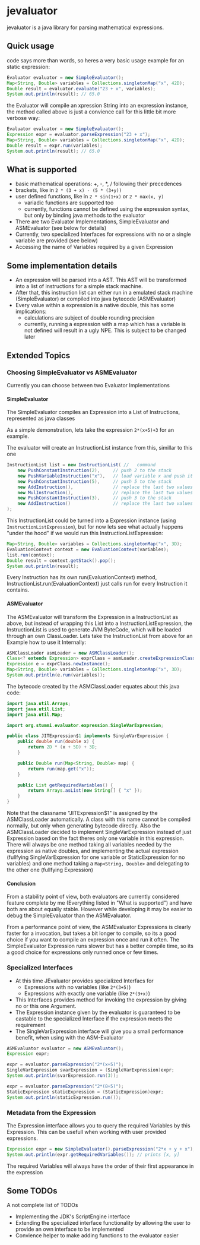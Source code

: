 # jevaluator

jevaluator is a java library for parsing mathematical expressions.

## Quick usage

code says more than words, so heres a very basic usage example for an static expression:

```java
Evaluator evaluator = new SimpleEvaluator();
Map<String, Double> variables = Collections.singletonMap("x", 42D);
Double result = evaluator.evaluate("23 + x", variables);
System.out.println(result); // 65.0
```

the Evaluator will compile an xpression String into an expression instance, the method called above is just a
convience call for this little bit more verbose way:

```java
Evaluator evaluator = new SimpleEvaluator();
Expression expr = evaluator.parseExpression("23 + x");
Map<String, Double> variables = Collections.singletonMap("x", 42D);
Double result = expr.run(variables);
System.out.println(result); // 65.0
```

## What is supported

* basic mathematical operations: +, -, \*, / following their precedences
* brackets, like in ```2 * (3 + x) - (5 * (3+y))```
* user defined functions, like in ```2 * sin(1+x)``` or ```2 * max(x, y)```
  * variadic functions are supported too
  * currently, functions cannot be defined using the expression syntax, but only by binding java methods to the evaluator
* There are two Evaluator Implementations, SimpleEvaluator and ASMEvaluator (see below for details)
* Currently, two specialized Interfaces for expressions with no or a single variable are provided (see below)
* Accessing the name of Variables required by a given Expression

## Some implementation details

* An expression will be parsed into a AST. This AST will be transformed into a list of instructions for a simple stack machine.
* After that, this instruction list can either run in a emulated stack machine (SimpleEvaluator) or compiled into java bytecode (ASMEvaluator)
* Every value within a expression is a native double, this has some implications:
  * calculations are subject of double rounding precision
  * currently, running a expression with a map which has a variable is not defined will result in a ugly NPE. This is subject to be changed later

## Extended Topics

### Choosing SimpleEvaluator vs ASMEvaluator

Currently you can choose between two Evaluator Implementations

#### SimpleEvaluator

The SimpleEvaluator compiles an Expression into a List of Instructions, represented as java classes

As a simple demonstration, lets take the expression ```2*(x+5)+3``` for an example.

The evaluator will create an InstructionList instance from this, simillar to this one

```java
InstructionList list = new InstructionList( //   command
    new PushConstantInstruction(2),     // push 2 to the stack
    new PushVariableInstruction("x"),   // load variable x and push it to the stack
    new PushConstantInstruction(5),     // push 5 to the stack
    new AddInstruction(),               // replace the last two values on the stack with their sum
    new MulInstruction(),               // replace the last two values on the stack with their product
    new PushConstantInstruction(3),     // push 3 to the stack
    new AddInstruction()                // replace the last two values on the stack with their sum
);
```

This InstructionList could be turned into a Expression instance (using ```InstructionListExpression```), but for now lets see what actually happens "under the hood" if we would run this InstructionListExpression:

```java
Map<String, Double> variables = Collections.singletonMap("x", 3D);
EvaluationContext context = new EvaluationContext(variables);
list.run(context);
Double result = context.getStack().pop();
System.out.println(result);
```

Every Instruction has its own run(EvaluationContext) method, InstructionList.run(EvaluationContext) just calls run for every Instruction it contains.

#### ASMEvaluator

The ASMEvaluator will transform the Expression in a InstructionList as above, but instead of wrapping this List into a InstructionListExpression, the InstructionList is used to generate JVM ByteCode, which will be loaded through an own ClassLoader. Lets take the InstructionList from above for an Example how to use it Internally:

```java
ASMClassLoader asmLoader = new ASMClassLoader();
Class<? extends Expression> exprClass = asmLoader.createExpressionClass(list);
Expression e = exprClass.newInstance();
Map<String, Double> variables = Collections.singletonMap("x", 3D);
System.out.println(e.run(variables));
```

The bytecode created by the ASMClassLoader equates about this java code:

```java
import java.util.Arrays;
import java.util.List;
import java.util.Map;

import org.stummi.evaluator.expression.SingleVarExpression;

public class JITExpression$1 implements SingleVarExpression {
    public double run(double x) {
        return 2D * (x + 5D) + 3D;
    }

    public Double run(Map<String, Double> map) {
        return run(map.get("x"));
    }

    public List getRequiredVariables() {
        return Arrays.asList(new String[] { "x" });
    }
}

```

Note that the classname "JITExpression$1" is assigned by the ASMClassLoader automatically. A class with this name cannot be compiled normally, but only when generating bytecode directly. Also the ASMClassLoader decided to implement SingleVarExpression instead of just Expression based on the fact theres only one variable in this expression. There will always be one method taking all variables needed by the expression as native doubles, and implementing the actual expression (fullfying SingleVarExpression for one variable or StaticExpression for no variables) and one method taking a ```Map<String, Double>``` and delegating to the other one (fullfying Expression)

#### Conclusion

From a stability point of view, both evaluators are currently considered feature complete by me (Everything listed in "What is supported") and have both are about equally stable. However while developing it may be easier to debug the SimpleEvaluator than the ASMEvaluator.

From a performance point of view, the ASMEvaluator Expressions is clearly faster for a invocation, but takes a bit longer to compile, so its a good choice if you want to compile an expression once and run it often. The SimpleEvaluator Expression runs slower but has a better compile time, so its a good choice for expressions only runned once or few times.

### Specialized Interfaces

* At this time JEvaluator provides specialized Interfacs for
  * Expressions with no variables (like ```2*(3+5)```)
  * Expressions with exactly one variable (like ```2*(3+x)```)
* This Interfaces provides method for invoking the expression by giving no or this one Argument.
* The Expression instance given by the evaluator is guaranteed to be castable to the specialized Interface if the expression meets the requirement
* The SingleVarExpression interface will give you a small performance benefit, when using with the ASM-Evaluator

```java
ASMEvaluator evaluator = new ASMEvaluator();
Expression expr;

expr = evaluator.parseExpression("2*(x+5)");
SingleVarExpression svarExpression = (SingleVarExpression)expr;
System.out.println(svarExpression.run(3));

expr = evaluator.parseExpression("2*(8+5)");
StaticExpression staticExpression = (StaticExpression)expr;
System.out.println(staticExpression.run());
```

### Metadata from the Expression

The Expression interface allows you to query the required Variables by this Expression. This can be usefull when working with user provided expressions.

```java
Expression expr = new SimpleEvaluator().parseExpression("2*x + y + x");
System.out.println(expr.getRequiredVariables()); // prints [x, y]
```

The required Variables will always have the order of their first appearance in the expression

## Some TODOs

A not complete list of TODOs
 * Implementing the JDK's ScriptEngine interface
 * Extending the specialized interface functionality by allowing the user to provide an own interface to be implemented
 * Convience helper to make adding functions to the evaluator easier
